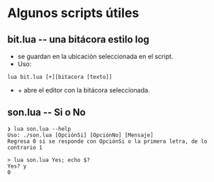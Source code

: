 # Algunos scripts útiles

## bit.lua -- una bitácora estilo log
 - se guardan en la ubicación seleccionada en el script.
 - Uso:
```
lua bit.lua [+][bitacora [texto]] 
```
 - \+ abre el editor con la bitácora seleccionada.

## son.lua -- Si o No 
```
❯ lua son.lua --help
Uso: ./son.lua [OpciónSi] [OpciónNo] [Mensaje]
Regresa 0 si se responde con OpciónSi o la primera letra, de lo contrario 1

> lua son.lua Yes; echo $?
Yes? y
0
```

